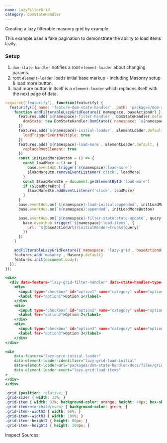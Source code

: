 ```yaml
---
name: LazyFilterGrid
category: DomStateHandler
---
```


Creating a lazy filterable masonry grid by example.

This example uses a fake pagination to demonstrate the ability to load items lazily.

### Setup

1. `dom-state-handler` notifies a root `element-loader` about changing params.
2. root `element-loader` loads initial base markup - including Masonry setup & load more button.
3. load more button in itself is a `element-loader` which replaces itself with the next page of data.

```types.js
require(['featurify'], function(featurify) {
  featurify([{ name: 'feature-dom-state-handler', path: 'packages/dom-state-handler/lib/main.min.js' }, { name: 'feature-element-loader', path: 'packages/element-loader/lib/main.min.js' }, { name: 'feature-masonry', path: 'packages/masonry/lib/main.min.js' }, 'base', 'base.features'], function(DomStateHandler, ElementLoader, Masonry, base, features) {
    function addFilterableLazyGridFeature({ namespace, baseActionUrl }) {
      features.add(`${namespace}-filter-handler`, DomStateHandler.default, {
        domState: new DomStateHandler.DomState({ namespace: `${namespace}-filter-state` })
      })
      features.add(`${namespace}-initial-loader`, ElementLoader.default, {
        loadTriggerEventMultiple: true
      })
      features.add(`${namespace}-load-more`, ElementLoader.default, {
        replaceRootElement: true
      })
      const initLoadMoreButton = () => {
        const loadMore = () => {
          base.eventHub.trigger(`${namespace}:load-more`)
          $loadMoreBtn.removeEventListener('click', loadMore)
        }
        const $loadMoreBtn = document.getElementById('load-more')
        if ($loadMoreBtn) {
          $loadMoreBtn.addEventListener('click', loadMore)
        }
      }
      base.eventHub.on(`${namespace}-load-initial:appended`, initLoadMoreButton)
      base.eventHub.on(`${namespace}:appended`, initLoadMoreButton)

      base.eventHub.on(`${namespace}-filter-state:state-update`, query => {
        base.eventHub.trigger(`${namespace}:load-items`, {
          url: `${baseActionUrl}?initialRender=true&${query}`
        })
      })
    }

    addFilterableLazyGridFeature({ namespace: 'lazy-grid', baseActionUrl: 'packages/dom-state-handler/docs/files/grid.html' })
    features.add('masonry', Masonry.default)
    features.init(document.body);
  });
});
```
```types.html
<div>
  <div data-feature="lazy-grid-filter-handler" data-state-handler-type="checkbox-group">
    <div>
      <input type="checkbox" id="option1" name="category" value="option1" />
      <label for="option1">Option 1</label>
    </div>
    <div>
      <input type="checkbox" id="option2" name="category" value="option2" />
      <label for="option2">Option 2</label>
    </div>
    <div>
      <input type="checkbox" id="option3" name="category" value="option3" />
      <label for="option3">Option 3</label>
    </div>
</div>

<div
    data-feature="lazy-grid-initial-loader"
    data-element-loader-identifier="lazy-grid-load-initial"
    data-element-loader-url="packages/dom-state-handler/docs/files/grid.html"
    data-element-loader-event="lazy-grid:load-items"
>
</div>
</div>
```
```types.css
.grid {position: relative; }
.grid-sizer { width: 33%; }
.grid-item { width: 33%; background-color: orange; height: 40px; box-shadow: inset 0 0 5px #000000; text-align: center;}
.grid-item:nth-child(even) { background-color: green; }
.grid-item--width2 { width: 66%; }
.grid-item--width3 { width: 100%; }
.grid-item--height2 { height: 80px; }
.grid-item--height3 { height: 160px; }
```

Inspect Sources:
```src:../src/index.js
```
```src:../src/style.scss
```
```types:../lib/style.css
```
